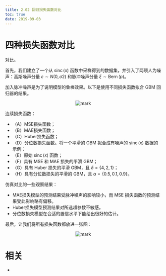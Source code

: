 ```yaml
---
title: 2.02 回归损失函数对比
toc: true
date: 2019-09-03
---
```

# 四种损失函数对比

对比。


首先，我们建立了一个从 $\operatorname{sinc}(x)$ 函数中采样得到的数据集，并引入了两项人为噪声：高斯噪声分量 $\varepsilon \sim N(0, \sigma 2)$ 和脉冲噪声分量 $\xi \sim \operatorname{Bern}(p)$。

加入脉冲噪声是为了说明模型的鲁棒效果。以下是使用不同损失函数拟合 GBM 回归器的结果。

<center>

![mark](http://images.iterate.site/blog/image/20190902/CKUUuuiJNNbs.png?imageslim)

</center>

连续损失函数：

- （A）MSE损失函数；
- （B）MAE损失函数；
- （C）Huber损失函数；
- （D）分位数损失函数。将一个平滑的 GBM 拟合成有噪声的 $\operatorname{sinc}(x)$ 数据的示例：
- （E）原始 $\operatorname{sinc}(x)$ 函数；
- （F）具有 MSE 和 MAE 损失的平滑 GBM；
- （G）具有 Huber 损失的平滑 GBM，且 $\delta=\{4,2,1\}$；
- （H）具有分位数损失的平滑的 GBM，且 $\alpha=\{0.5,0.1,0.9\}$。

仿真对比的一些观察结果：

- MAE损失模型的预测结果受脉冲噪声的影响较小，而 MSE 损失函数的预测结果受此影响略有偏移。
- Huber损失模型预测结果对所选超参数不敏感。
- 分位数损失模型在合适的置信水平下能给出很好的估计。

最后，让我们将所有损失函数都放进一张图：


<center>

![mark](http://images.iterate.site/blog/image/20190902/eP3boMEGDO4C.png?imageslim)

</center>



# 相关

- 
